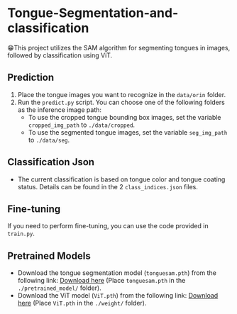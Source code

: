 # Tongue-Segmentation-and-classification

😁This project utilizes the SAM algorithm for segmenting tongues in images, followed by classification using ViT.

## Prediction

1. Place the tongue images you want to recognize in the `data/orin` folder.
2. Run the `predict.py` script. You can choose one of the following folders as the inference image path:
   - To use the cropped tongue bounding box images, set the variable `cropped_img_path` to `./data/cropped`.
   - To use the segmented tongue images, set the variable `seg_img_path` to `./data/seg`.

## Classification Json

- The current classification is based on tongue color and tongue coating status. Details can be found in the 2  `class_indices.json` files.

## Fine-tuning

If you need to perform fine-tuning, you can use the code provided in `train.py`.

## Pretrained Models

- Download the tongue segmentation model (`tonguesam.pth`) from the following link: [Download here](https://pan.baidu.com/s/1zG0jpYshlBs3lcdy4F37dQ?pwd=xtfg) (Place `tonguesam.pth` in the `./pretrained_model/` folder).
- Download the ViT model (`ViT.pth`) from the following link: [Download here](https://drive.google.com/drive/folders/1VfsYQrWYqJkDCaKgNZb22_evbMona_fG?usp=drive_link) (Place `ViT.pth` in the `./weight/` folder).

